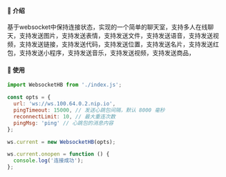 


#### 🌈 介绍

基于websocket中保持连接状态，实现的一个简单的聊天室，支持多人在线聊天，支持发送图片，支持发送表情，支持发送文件，支持发送语音，支持发送视频，支持发送链接，支持发送代码，支持发送位置，支持发送名片，支持发送红包，支持发送小程序，支持发送音乐，支持发送视频，支持发送商品，

#### 🚧 使用
  
  ```javascript
  import WebsocketHB from './index.js';

  const opts = {
    url: 'ws://ws.100.64.0.2.nip.io',
    pingTimeout: 15000, // 发送心跳包间隔，默认 8000 毫秒
    reconnectLimit: 10, // 最大重连次数
    pingMsg: 'ping' // 心跳包的消息内容
  };

  ws.current = new WebsocketHB(opts);
  
  ws.current.onopen = function () {
    console.log('连接成功');
  };
  ```



